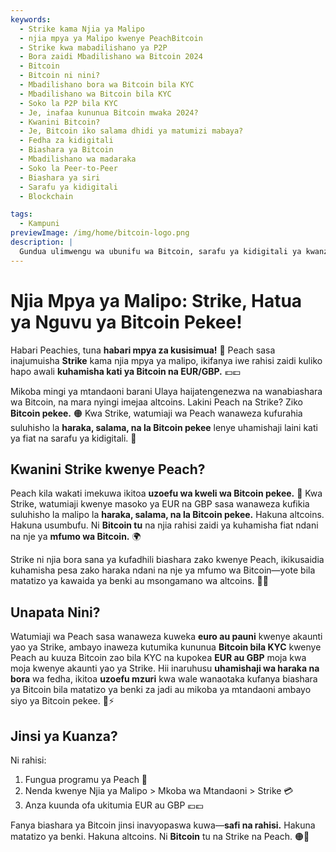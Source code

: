 ```yaml
---
keywords:
  - Strike kama Njia ya Malipo
  - njia mpya ya Malipo kwenye PeachBitcoin
  - Strike kwa mabadilishano ya P2P
  - Bora zaidi Mbadilishano wa Bitcoin 2024
  - Bitcoin
  - Bitcoin ni nini?
  - Mbadilishano bora wa Bitcoin bila KYC
  - Mbadilishano wa Bitcoin bila KYC
  - Soko la P2P bila KYC
  - Je, inafaa kununua Bitcoin mwaka 2024?
  - Kwanini Bitcoin?
  - Je, Bitcoin iko salama dhidi ya matumizi mabaya?
  - Fedha za kidigitali
  - Biashara ya Bitcoin
  - Mbadilishano wa madaraka
  - Soko la Peer-to-Peer
  - Biashara ya siri
  - Sarafu ya kidigitali
  - Blockchain

tags:
  - Kampuni
previewImage: /img/home/bitcoin-logo.png
description: |
  Gundua ulimwengu wa ubunifu wa Bitcoin, sarafu ya kidigitali ya kwanza ambayo inaruhusu miamala salama na isiyo na madaraka kwenye mtandao wa kimataifa. Jifunze kuhusu mabadilishano bora zaidi ya Bitcoin bila KYC, masoko ya biashara ya peer-to-peer, na faida za miamala ya Bitcoin ya siri. Gundua kwanini Bitcoin inabakia kuwa uwekezaji wa thamani mwaka 2024 na jinsi inavyolinda dhidi ya matumizi mabaya.
---
```


# Njia Mpya ya Malipo: Strike, Hatua ya Nguvu ya Bitcoin Pekee!

Habari Peachies, tuna **habari mpya za kusisimua!** 🍑 Peach sasa inajumuisha **Strike** kama njia mpya ya malipo, ikifanya iwe rahisi zaidi kuliko hapo awali **kuhamisha kati ya Bitcoin na EUR/GBP.** 💶💷

Mikoba mingi ya mtandaoni barani Ulaya haijatengenezwa na wanabiashara wa Bitcoin, na mara nyingi imejaa altcoins. Lakini Peach na Strike? Ziko **Bitcoin pekee.** 🟠 Kwa Strike, watumiaji wa Peach wanaweza kufurahia suluhisho la **haraka, salama, na la Bitcoin pekee** lenye uhamishaji laini kati ya fiat na sarafu ya kidigitali. 💸

## Kwanini Strike kwenye Peach?

Peach kila wakati imekuwa ikitoa **uzoefu wa kweli wa Bitcoin pekee.** 🧡 Kwa Strike, watumiaji kwenye masoko ya EUR na GBP sasa wanaweza kufikia suluhisho la malipo la **haraka, salama, na la Bitcoin pekee.** Hakuna altcoins. Hakuna usumbufu. Ni **Bitcoin tu** na njia rahisi zaidi ya kuhamisha fiat ndani na nje ya **mfumo wa Bitcoin.** 🌍

Strike ni njia bora sana ya kufadhili biashara zako kwenye Peach, ikikusaidia kuhamisha pesa zako haraka ndani na nje ya mfumo wa Bitcoin—yote bila matatizo ya kawaida ya benki au msongamano wa altcoins. 🏦🚫

## Unapata Nini?

Watumiaji wa Peach sasa wanaweza kuweka **euro au pauni** kwenye akaunti yao ya Strike, ambayo inaweza kutumika kununua **Bitcoin bila KYC** kwenye Peach au kuuza Bitcoin zao bila KYC na kupokea **EUR au GBP** moja kwa moja kwenye akaunti yao ya Strike. Hii inaruhusu **uhamishaji wa haraka na bora** wa fedha, ikitoa **uzoefu mzuri** kwa wale wanaotaka kufanya biashara ya Bitcoin bila matatizo ya benki za jadi au mikoba ya mtandaoni ambayo siyo ya Bitcoin pekee. 💱⚡

## Jinsi ya Kuanza?

Ni rahisi:

1) Fungua programu ya Peach 📱
2) Nenda kwenye Njia ya Malipo > Mkoba wa Mtandaoni > Strike 💳
3) Anza kuunda ofa ukitumia EUR au GBP 💶💷

Fanya biashara ya Bitcoin jinsi inavyopaswa kuwa—**safi na rahisi.** Hakuna matatizo ya benki. Hakuna altcoins. Ni **Bitcoin** tu na Strike na Peach. 🟠🚀

